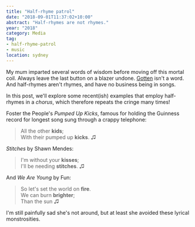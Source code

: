 ```yaml
---
title: "Half-rhyme patrol"
date: "2018-09-01T11:37:02+10:00"
abstract: "Half-rhymes are not rhymes."
year: "2018"
category: Media
tag:
- half-rhyme-patrol
- music
location: sydney
---
```

My mum imparted several words of wisdom before moving off this mortal coil. Always leave the last button on a blazer undone. [Gotten] isn't a word. And half-rhymes aren't rhymes, and have no business being in songs.

In this post, we'll explore some recent(ish) examples that employ half-rhymes in a *chorus*, which therefore repeats the cringe many times!

Foster the People's *Pumped Up Kicks*, famous for holding the Guinness record for longest song sung through a crappy telephone:

> All the other **kids**;  
> With their pumped up **kicks**. ♫

*Stitches* by Shawn Mendes:

> I'm without your **kisses**;  
> I'll be needing **stitches**. ♫

And *We Are Young* by Fun:

> So let's set the world on **fire**.  
> We can burn **brighter**;  
> Than the sun ♫

I'm still painfully sad she's not around, but at least she avoided these lyrical monstrosities.

[gotten]: https://rubenerd.com/gotten/

